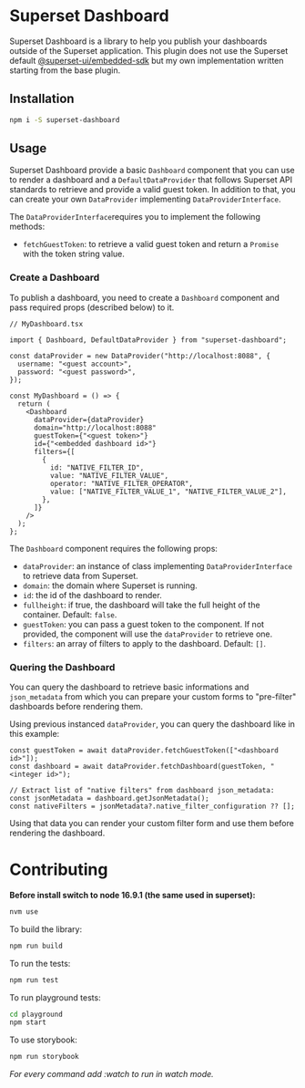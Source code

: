 # Superset Dashboard

Superset Dashboard is a library to help you publish your
dashboards outside of the Superset application. This plugin does not use the
Superset default [@superset-ui/embedded-sdk](https://www.npmjs.com/package/@superset-ui/embedded-sdk) but my own implementation written starting from the base plugin.

## Installation

```bash
npm i -S superset-dashboard
```

## Usage

Superset Dashboard provide a basic `Dashboard` component that you can use to
render a dashboard and a `DefaultDataProvider` that follows Superset API
standards to retrieve and provide a valid guest token. In addition to that,
you can create your own `DataProvider` implementing `DataProviderInterface`.

The `DataProviderInterface`requires you to implement the following methods:

- `fetchGuestToken`: to retrieve a valid guest token and return a `Promise`
  with the token string value.

### Create a Dashboard

To publish a dashboard, you need to create a `Dashboard` component and pass
required props (described below) to it.

```tsx
// MyDashboard.tsx

import { Dashboard, DefaultDataProvider } from "superset-dashboard";

const dataProvider = new DataProvider("http://localhost:8088", {
  username: "<guest account>",
  password: "<guest password>",
});

const MyDashboard = () => {
  return (
    <Dashboard
      dataProvider={dataProvider}
      domain="http://localhost:8088"
      guestToken={"<guest token>"}
      id={"<embedded dashboard id>"}
      filters={[
        {
          id: "NATIVE_FILTER_ID",
          value: "NATIVE_FILTER_VALUE",
          operator: "NATIVE_FILTER_OPERATOR",
          value: ["NATIVE_FILTER_VALUE_1", "NATIVE_FILTER_VALUE_2"],
        },
      ]}
    />
  );
};
```

The `Dashboard` component requires the following props:

- `dataProvider`: an instance of class implementing `DataProviderInterface`
  to retrieve data from Superset.
- `domain`: the domain where Superset is running.
- `id`: the id of the dashboard to render.
- `fullheight`: if true, the dashboard will take the full height of the
  container. Default: `false`.
- `guestToken`: you can pass a guest token to the component. If not provided,
  the component will use the `dataProvider` to retrieve one.
- `filters`: an array of filters to apply to the dashboard. Default: `[]`.

### Quering the Dashboard

You can query the dashboard to retrieve basic informations and `json_metadata`
from which you can prepare your custom forms to "pre-filter" dashboards before
rendering them.

Using previous instanced `dataProvider`, you can query the dashboard like in this example:

```tsx
const guestToken = await dataProvider.fetchGuestToken(["<dashboard id>"]);
const dashboard = await dataProvider.fetchDashboard(guestToken, "<integer id>");

// Extract list of "native filters" from dashboard json_metadata:
const jsonMetadata = dashboard.getJsonMetadata();
const nativeFilters = jsonMetadata?.native_filter_configuration ?? [];
```

Using that data you can render your custom filter form and use them before rendering the dashboard.

# Contributing

**Before install switch to node 16.9.1 (the same used in superset):**

```bash
nvm use
```

To build the library:

```bash
npm run build
```

To run the tests:

```bash
npm run test
```

To run playground tests:

```bash
cd playground
npm start
```

To use storybook:

```bash
npm run storybook
```

_For every command add :watch to run in watch mode._

